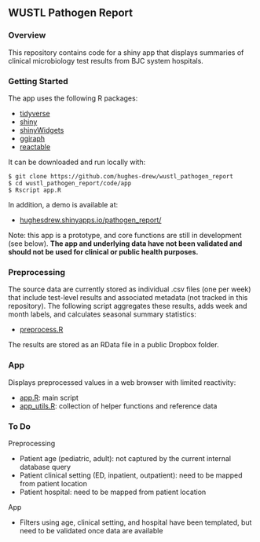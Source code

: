 ## WUSTL Pathogen Report

### Overview
This repository contains code for a shiny app that displays summaries of clinical microbiology test results from BJC system hospitals.

### Getting Started
The app uses the following R packages:

- [tidyverse](https://github.com/tidyverse/tidyverse)
- [shiny](https://github.com/rstudio/shiny)
- [shinyWidgets](https://github.com/dreamRs/shinyWidgets)
- [ggiraph](https://github.com/davidgohel/ggiraph)
- [reactable](https://github.com/glin/reactable)

It can be downloaded and run locally with:

```
$ git clone https://github.com/hughes-drew/wustl_pathogen_report
$ cd wustl_pathogen_report/code/app
$ Rscript app.R
```

In addition, a demo is available at:

- [hughesdrew.shinyapps.io/pathogen_report/](https://hughesdrew.shinyapps.io/pathogen_report/)

Note: this app is a prototype, and core functions are still in development (see below). **The app and underlying data have not been validated and should not be used for clinical or public health purposes.**

### Preprocessing
The source data are currently stored as individual .csv files (one per week) that include test-level results and associated metadata (not tracked in this repository). The following script aggregates these results, adds week and month labels, and calculates seasonal summary statistics:

- [preprocess.R](code/preprocess/preprocess.R)

The results are stored as an RData file in a public Dropbox folder.

### App

Displays preprocessed values in a web browser with limited reactivity:

- [app.R](code/app/app.R): main script
- [app_utils.R](code/app/app_utils.R): collection of helper functions and reference data

### To Do

Preprocessing
- Patient age (pediatric, adult): not captured by the current internal database query
- Patient clinical setting (ED, inpatient, outpatient): need to be mapped from patient location
- Patient hospital: need to be mapped from patient location

App
- Filters using age, clinical setting, and hospital have been templated, but need to be validated once data are available
